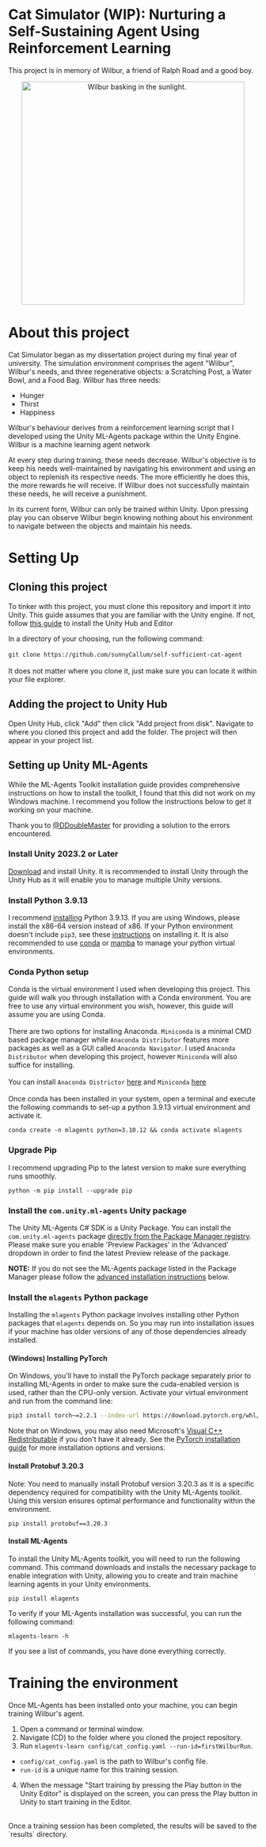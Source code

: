 # Cat Simulator (WIP): Nurturing a Self-Sustaining Agent Using Reinforcement Learning

This project is in memory of Wilbur, a friend of Ralph Road and a good boy.

<p align="center">
  <img src="AdditionalFiles/Images/wilbur.jpeg" alt="Wilbur basking in the sunlight." height="450" />
</p>

# About this project

Cat Simulator began as my dissertation project during my final year of university. The simulation environment comprises the agent "Wilbur", Wilbur's needs, and three regenerative objects: a Scratching Post, a Water Bowl, and a Food Bag. Wilbur has three needs:

- Hunger
- Thirst
- Happiness

 Wilbur's behaviour derives from a reinforcement learning script that I developed using the Unity ML-Agents package within the Unity Engine. Wilbur is a machine learning agent network

 At every step during training, these needs decrease. Wilbur's objective is to keep his needs well-maintained by navigating his environment and using an object to replenish its respective needs. The more efficiently he does this, the more rewards he will receive. If Wilbur does not successfully maintain these needs, he will receive a punishment.

In its current form, Wilbur can only be trained within Unity. Upon pressing play you can observe Wilbur begin knowing nothing about his environment to navigate between the objects and maintain his needs.

# Setting Up

## Cloning this project
To tinker with this project, you must clone this repository and import it into Unity. This guide assumes that you are familiar with the Unity engine. If not, follow [this guide](https://learn.unity.com/tutorial/install-the-unity-hub-and-editor#662942dfedbc2a0315217028) to install the Unity Hub and Editor

In a directory of your choosing, run the following command:
<br/><br/>
`git clone https://github.com/sunnyCallum/self-sufficient-cat-agent`
<br/><br/>
It does not matter where you clone it, just make sure you can locate it within your file explorer.

## Adding the project to Unity Hub
Open Unity Hub, click "Add" then click "Add project from disk". Navigate to where you cloned this project and add the folder. The project will then appear in your project list.

## Setting up Unity ML-Agents

While the ML-Agents Toolkit installation guide provides comprehensive instructions on how to install the toolkit, I found that this did not work on my Windows machine. I recommend you follow the instructions below to get it working on your machine.

Thank you to [@DDoubleMaster](https://github.com/DDoubleMaster) for providing a solution to the errors encountered. 

### Install **Unity 2023.2** or Later

[Download](https://unity3d.com/get-unity/download) and install Unity.
It is recommended to install Unity through the Unity Hub as it will
enable you to manage multiple Unity versions.

### Install **Python 3.9.13**

I recommend [installing](https://www.python.org/downloads/) Python 3.9.13.
If you are using Windows, please install the x86-64 version instead of x86.
If your Python environment doesn't include `pip3`, see these
[instructions](https://packaging.python.org/guides/installing-using-linux-tools/#installing-pip-setuptools-wheel-with-linux-package-managers)
on installing it. It is also recommended to use [conda](https://docs.conda.io/en/latest/) or [mamba](https://github.com/mamba-org/mamba) to manage your python virtual environments.

### Conda Python setup

Conda is the virtual environment I used when developing this project. This guide will walk you through installation with a Conda environment. You are free to use
any virtual environment you wish, however, this guide will assume you are using Conda.
<br/><br/>
There are two options for installing Anaconda. `Miniconda` is a minimal CMD based package manager while `Anaconda Distributor` features more packages as well as a GUI called `Anaconda Navigator`.
I used `Anaconda Distributor` when developing this project, however `Miniconda` will also suffice for installing.
<br/><br/>
You can install `Anaconda Districtor` [here](https://docs.anaconda.com/anaconda/install/) and `Miniconda` [here](https://docs.anaconda.com/miniconda/miniconda-install/)
<br/><br/>
Once conda has been installed in your system, open a terminal and execute the following commands to set-up a python 3.9.13 virtual environment
and activate it.

```shell
conda create -n mlagents python=3.10.12 && conda activate mlagents
```

### Upgrade Pip

I recommend upgrading Pip to the latest version to make sure everything runs smoothly.

```shell
python -m pip install --upgrade pip
```

### Install the `com.unity.ml-agents` Unity package

The Unity ML-Agents C# SDK is a Unity Package. You can install the
`com.unity.ml-agents` package
[directly from the Package Manager registry](https://docs.unity3d.com/Manual/upm-ui-install.html).
Please make sure you enable 'Preview Packages' in the 'Advanced' dropdown in
order to find the latest Preview release of the package.

**NOTE:** If you do not see the ML-Agents package listed in the Package Manager
please follow the [advanced installation instructions](#advanced-local-installation-for-development) below.

### Install the `mlagents` Python package

Installing the `mlagents` Python package involves installing other Python
packages that `mlagents` depends on. So you may run into installation issues if
your machine has older versions of any of those dependencies already installed.

#### (Windows) Installing PyTorch

On Windows, you'll have to install the PyTorch package separately prior to
installing ML-Agents in order to make sure the cuda-enabled version is used,
rather than the CPU-only version. Activate your virtual environment and run from
the command line:

```sh
pip3 install torch~=2.2.1 --index-url https://download.pytorch.org/whl/cu121
```

Note that on Windows, you may also need Microsoft's
[Visual C++ Redistributable](https://support.microsoft.com/en-us/help/2977003/the-latest-supported-visual-c-downloads)
if you don't have it already. See the [PyTorch installation guide](https://pytorch.org/get-started/locally/)
for more installation options and versions.

#### Install **Protobuf 3.20.3**

Note: You need to manually install Protobuf version 3.20.3 as it is a specific dependency required for compatibility with the Unity ML-Agents toolkit.
Using this version ensures optimal performance and functionality within the environment.

```shell
pip install protobuf==3.20.3
```
#### Install ML-Agents

To install the Unity ML-Agents toolkit, you will need to run the following command.
This command downloads and installs the necessary package to enable integration with Unity,
allowing you to create and train machine learning agents in your Unity environments.

```shell
pip install mlagents
```

To verify if your ML-Agents installation was successful, you can run the following command:

```shell
mlagents-learn -h
```

If you see a list of commands, you have done everything correctly.

# Training the environment
Once ML-Agents has been installed onto your machine, you can begin training Wilbur's agent.
<br/>
1. Open a command or terminal window.
2. Navigate (CD) to the folder where you cloned the project repository.
3. Run `mlagents-learn config/cat_config.yaml --run-id=firstWilburRun`.
 - `config/cat_config.yaml` is the path to Wilbur's config file.
 - `run-id` is a unique name for this training session.
4. When the message "Start training by pressing the Play button in the Unity Editor" is displayed on the screen, you can press the Play button in Unity to start training in the Editor.
<br/>
Once a training session has been completed, the results will be saved to the `results` directory.
